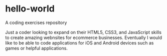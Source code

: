 # hello-world
A coding exercises repository

Just a coder looking to expand on their HTML5, CSS3, and JavaScript skills to create amazing webnsites for ecommerce businesses. Eventually I would like to be able to code applications for iOS and Android devices such as games or helpful applications. 
